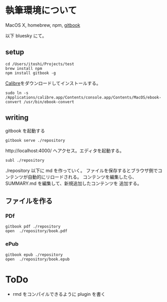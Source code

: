 # 執筆環境について
MacOS X, homebrew, npm, [gitbook](https://github.com/GitbookIO/gitbook)

以下 bluesky にて。
## setup
```
cd /Users/itoshi/Projects/test
brew install npm
npm install gitbook -g
```

[Calibre](http://calibre-ebook.com/)をダウンロードしてインストールする。
```
sudo ln -s /Applications/calibre.app/Contents/console.app/Contents/MacOS/ebook-convert /usr/bin/ebook-convert
```

## writing
gitbook を起動する
```
gitbook serve ./repository
```

http://localhost:4000/ へアクセス。エディタを起動する。

```
subl ./repository
```
./repository 以下に md を作っていく。
ファイルを保存するとブラウザ側でコンテンツが自動的にリロードされる。
コンテンツを編集したら、SUMMARY.md を編集して、新規追加したコンテンツを
追加する。

## ファイルを作る
### PDf
```
gitbook pdf ./repository
open  ./repository/book.pdf
```
### ePub
```
gitbook epub ./repository
open  ./repository/book.epub
```

# ToDo
- rmd をコンパイルできるように plugin を書く